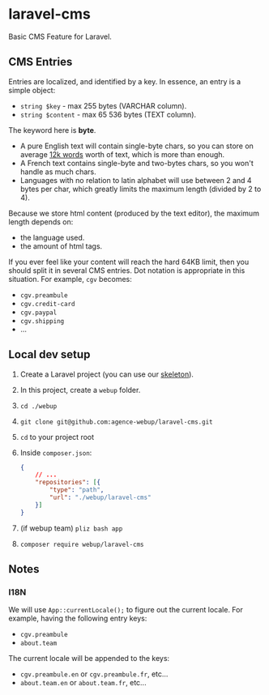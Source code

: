 # laravel-cms
Basic CMS Feature for Laravel.

## CMS Entries

Entries are localized, and identified by a key.
In essence, an entry is a simple object:
- `string $key` - max 255 bytes (VARCHAR column).
- `string $content` - max 65 536 bytes (TEXT column).

The keyword here is **byte**.
- A pure English text will contain single-byte chars,
  so you can store on average [12k words](https://charactercounter.com/characters-to-words)
  worth of text, which is more than enough.
- A French text contains single-byte and two-bytes chars,
  so you won't handle as much chars.
- Languages with no relation to latin alphabet will use
  between 2 and 4 bytes per char, which greatly limits
  the maximum length (divided by 2 to 4).

Because we store html content (produced by the text editor),
the maximum length depends on:
- the language used.
- the amount of html tags.

If you ever feel like your content will reach the hard 64KB limit,
then you should split it in several CMS entries. Dot notation is
appropriate in this situation. For example, `cgv` becomes:
- `cgv.preambule`
- `cgv.credit-card`
- `cgv.paypal`
- `cgv.shipping`
- ...

## Local dev setup

1. Create a Laravel project (you can use our
   [skeleton](https://github.com/agence-webup/laravel-skeleton)).
2. In this project, create a `webup` folder.
3. `cd ./webup`
4. `git clone git@github.com:agence-webup/laravel-cms.git`
5. `cd` to your project root
6. Inside `composer.json`:
    ```json
    {
        // ...
        "repositories": [{
            "type": "path",
            "url": "./webup/laravel-cms"
        }]
    }
    ```

7. (if webup team) `pliz bash app`
8. `composer require webup/laravel-cms`

## Notes

### I18N

We will use `App::currentLocale();` to figure out the current locale.
For example, having the following entry keys:
- `cgv.preambule`
- `about.team`

The current locale will be appended to the keys:
- `cgv.preambule.en` or `cgv.preambule.fr`, etc...
- `about.team.en` or `about.team.fr`, etc...
